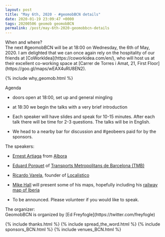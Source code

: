 ```yaml
--- 
layout: post
title: "May 6th, 2020 - #geomobBCN details"
date: 2020-01-19 23:09:47 +0000
tags: 20200506 geomob geomobBCN
permalink: /post/may-6th-2020-geomobbcn-details
---
```


<div class="heading">When and where?</div>
The next #geomobBCN will be at
<span class="b">18:00 on Wednesday, the 6th of May, 2020</span>.
I am delighted that we can once again rely on the hospitality of our friends at
[CoWorkIdea](https://coworkidea.com/en/), who will host us at their
excellent co-working space at [Carrer de Torres i Amat, 21, First Floor](https://goo.gl/maps/wEAX4uRU8EN2).

{% include why_geomob.html %}

<div class="heading">Agenda</div>

* doors open at 18:00, set up and general mingling

* at 18:30 we begin the talks with a very brief introduction

* Each speaker will have slides and speak for 10-15 minutes.
After each talk there will be time for 2-3 questions.
The talks will be in English.

* We head to a nearby bar for discussion and #geobeers paid for by the
sponsors. 

<div class="heading">The speakers:</div>

* [Ernest Artiaga](https://twitter.com/ernest_artiaga) from [Albora](https://albora.io/)

* [Eduard Porquet](https://www.linkedin.com/in/eduard-porquet-mateu-188a037/) of [Transports Metropolitans de Barcelona (TMB)](https://www.tmb.cat)

* [Ricardo Varela](https://twitter.com/phobeo), founder of [Localistico](https://localistico.com/)

* [Mike Hall](https://twitter.com/thisismikehall) will present some of his maps, hopefully including his [railway map of Iberia](https://www.thisismikehall.com/railway-map-of-spain-portugal)

* To be announced. Please volunteer if you would like to speak.

<div class="heading">The organizer:</div>
GeomobBCN is organized by [Ed Freyfogle](https://twitter.com/freyfogle)

{% include thanks.html %}
{% include spread_the_word.html %}
{% include sponsors_BCN.html %}
{% include venues_BCN.html %}


